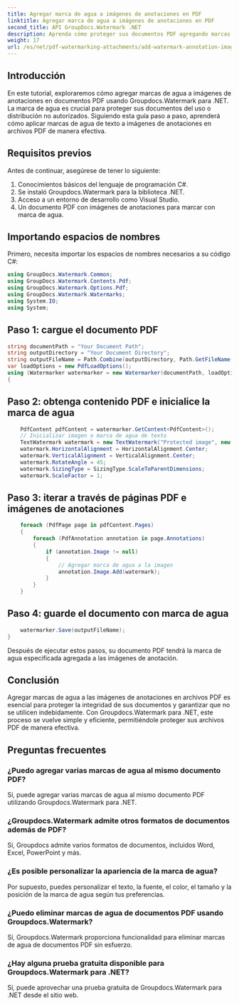 ```yaml
---
title: Agregar marca de agua a imágenes de anotaciones en PDF
linktitle: Agregar marca de agua a imágenes de anotaciones en PDF
second_title: API GroupDocs.Watermark .NET
description: Aprenda cómo proteger sus documentos PDF agregando marcas de agua a las imágenes de anotaciones usando Groupdocs.Watermark para .NET.
weight: 17
url: /es/net/pdf-watermarking-attachments/add-watermark-annotation-images-pdf/
---
```

## Introducción
En este tutorial, exploraremos cómo agregar marcas de agua a imágenes de anotaciones en documentos PDF usando Groupdocs.Watermark para .NET. La marca de agua es crucial para proteger sus documentos del uso o distribución no autorizados. Siguiendo esta guía paso a paso, aprenderá cómo aplicar marcas de agua de texto a imágenes de anotaciones en archivos PDF de manera efectiva.
## Requisitos previos
Antes de continuar, asegúrese de tener lo siguiente:
1. Conocimientos básicos del lenguaje de programación C#.
2. Se instaló Groupdocs.Watermark para la biblioteca .NET.
3. Acceso a un entorno de desarrollo como Visual Studio.
4. Un documento PDF con imágenes de anotaciones para marcar con marca de agua.

## Importando espacios de nombres
Primero, necesita importar los espacios de nombres necesarios a su código C#:
```csharp
using GroupDocs.Watermark.Common;
using GroupDocs.Watermark.Contents.Pdf;
using GroupDocs.Watermark.Options.Pdf;
using GroupDocs.Watermark.Watermarks;
using System.IO;
using System;
```
## Paso 1: cargue el documento PDF
```csharp
string documentPath = "Your Document Path";
string outputDirectory = "Your Document Directory";
string outputFileName = Path.Combine(outputDirectory, Path.GetFileName(documentPath));
var loadOptions = new PdfLoadOptions();
using (Watermarker watermarker = new Watermarker(documentPath, loadOptions))
{
```
## Paso 2: obtenga contenido PDF e inicialice la marca de agua
```csharp
    PdfContent pdfContent = watermarker.GetContent<PdfContent>();
    // Inicializar imagen o marca de agua de texto
    TextWatermark watermark = new TextWatermark("Protected image", new Font("Arial", 8));
    watermark.HorizontalAlignment = HorizontalAlignment.Center;
    watermark.VerticalAlignment = VerticalAlignment.Center;
    watermark.RotateAngle = 45;
    watermark.SizingType = SizingType.ScaleToParentDimensions;
    watermark.ScaleFactor = 1;
```
## Paso 3: iterar a través de páginas PDF e imágenes de anotaciones
```csharp
    foreach (PdfPage page in pdfContent.Pages)
    {
        foreach (PdfAnnotation annotation in page.Annotations)
        {
            if (annotation.Image != null)
            {
                // Agregar marca de agua a la imagen
                annotation.Image.Add(watermark);
            }
        }
    }
```
## Paso 4: guarde el documento con marca de agua
```csharp
    watermarker.Save(outputFileName);
}
```
Después de ejecutar estos pasos, su documento PDF tendrá la marca de agua especificada agregada a las imágenes de anotación.

## Conclusión
Agregar marcas de agua a las imágenes de anotaciones en archivos PDF es esencial para proteger la integridad de sus documentos y garantizar que no se utilicen indebidamente. Con Groupdocs.Watermark para .NET, este proceso se vuelve simple y eficiente, permitiéndole proteger sus archivos PDF de manera efectiva.
## Preguntas frecuentes
### ¿Puedo agregar varias marcas de agua al mismo documento PDF?
Sí, puede agregar varias marcas de agua al mismo documento PDF utilizando Groupdocs.Watermark para .NET.
### ¿Groupdocs.Watermark admite otros formatos de documentos además de PDF?
Sí, Groupdocs admite varios formatos de documentos, incluidos Word, Excel, PowerPoint y más.
### ¿Es posible personalizar la apariencia de la marca de agua?
Por supuesto, puedes personalizar el texto, la fuente, el color, el tamaño y la posición de la marca de agua según tus preferencias.
### ¿Puedo eliminar marcas de agua de documentos PDF usando Groupdocs.Watermark?
Sí, Groupdocs.Watermark proporciona funcionalidad para eliminar marcas de agua de documentos PDF sin esfuerzo.
### ¿Hay alguna prueba gratuita disponible para Groupdocs.Watermark para .NET?
Sí, puede aprovechar una prueba gratuita de Groupdocs.Watermark para .NET desde el sitio web.